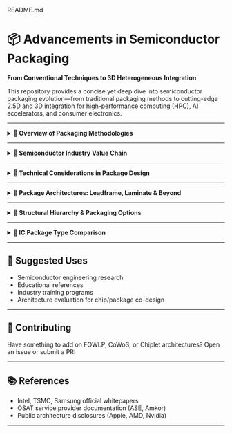 README.md
# 📦 Advancements in Semiconductor Packaging

**From Conventional Techniques to 3D Heterogeneous Integration**

This repository provides a concise yet deep dive into semiconductor packaging evolution—from traditional packaging methods to cutting-edge 2.5D and 3D integration for high-performance computing (HPC), AI accelerators, and consumer electronics.

---

<details>
<summary><strong>🔹 Overview of Packaging Methodologies</strong></summary>

### Semiconductor Packaging: From Fab to Field

Packaging bridges the fragile silicon die from cleanroom fabrication (TSMC, Intel, etc.) to robust system-level integration.

#### Key Functionalities:
- **Device Protection**: Against moisture, shock, corrosion.
- **Interconnect Engineering**: Ensures signal integrity to external systems (e.g., PCBs).

Example: **Ball Grid Array (BGA)** uses molding compound & wire bonds to connect die to substrate → PCB.

#### 📱 Real-World Example:
> iPhone 15 integrates chips from Broadcom, TI, SK Hynix, Renesas, STMicroelectronics—all packaged and mounted on a logic board.

![image](../images/Module1/Picture1.png)

</details>

---

<details>
<summary><strong>🔹 Semiconductor Industry Value Chain</strong></summary>

### Ecosystem Breakdown

| Player Type       | Description                                | Examples                     |
|-------------------|--------------------------------------------|------------------------------|
| **Fabless**       | Chip Design Only                           | Qualcomm, AMD, Apple         |
| **Foundries**     | Wafer Fabrication                          | TSMC, GlobalFoundries        |
| **OSAT Providers**| Assembly & Test                            | ASE, Amkor, JCET, PTI        |
| **IDMs**          | Design + Fabrication + Packaging           | Intel, Samsung               |

### 📍 India Rising:
Micron, CG Power-Renesas, TATA Electronics, and Kaynes Semiconductor are emerging leaders.
![image](../images/Module1/Picture2.png)
</details>

---

<details>
<summary><strong>🔹 Technical Considerations in Package Design</strong></summary>
  


### Critical Selection Criteria:
- Application Type (Logic, Memory, Power)
- Pin Density
- Thermal Management
- Cost & Reliability
- Form Factor Constraints

These guide choices like QFN, BGA, CoWoS, and others.
![image](../images/Module1/Picture3.png)
</details>

---

<details>
<summary><strong>🔹 Package Architectures: Leadframe, Laminate & Beyond</strong></summary>

### 🧱 Package Anatomy
- **Die**: Performs computation
- **Carrier/Substrate**: Routing and mechanical support
- **Molding Compound**: Encapsulation
- **PCB**: Final system integration

### 🛠️ Types:
- **Leadframe-Based**: DIP, QFN, QFP
- **Laminate-Based**: PBGA (Wire Bond or Flip Chip)
- **Advanced**: 2D, 2.1D, 2.5D, 3D (TSVs, CoWoS)

### 📌 Case Study – CoWoS
CoWoS integrates logic + HBM via silicon interposer for AI & HPC systems.
![image](../images/Module1/Picture4.png)
</details>

---

<details>
<summary><strong>🔹 Structural Hierarchy & Packaging Options</strong></summary>

### Hierarchical Layers:
1. **Semiconductor Die(s)**
2. **Package Substrate**
3. **PCB**

### Interposer Types:
- TSV-less (Organic/Inorganic)
- Passive TSV
- Active TSV (w/ logic/memory)

### 📐 Integration Classes:
- PBGA, fcCSP, 2.1D, 2.3D, 2.5D, 3D
![image](../images/Module1/Picture5.png)
</details>

---

<details>
<summary><strong>🔹 IC Package Type Comparison</strong></summary>

### 📊 Comparative Table

| Package Type | Pros                                | Cons                                 | Applications                      |
|--------------|-------------------------------------|--------------------------------------|-----------------------------------|
| DIP          | Simple, Durable                     | Bulky, Low Pin Count                 | Legacy Devices                    |
| QFN          | Compact, Good Thermals              | Limited Pins, Access Difficulty      | Smartphones, IoT                  |
| LGA          | High Pin Density                    | Fragile, Hard to Repair              | Microcontrollers, ASICs           |
| BGA          | High Performance                    | Costly, Hard to Inspect              | High-end CPUs, GPUs               |
| fcCSP        | Compact, Cost-Effective             | Limited I/O                          | Wearables, IoT                    |
| 2.1D         | Power-Efficient                     | Long Routing Paths                   | Data Center Chips, RF             |
| 2.3D         | High I/O, Cost-Efficient Routing    | Polymer Reliability Issues           | HPC, AI Accelerators              |
| 2.5D / 3D    | Ultra-High Bandwidth, Low Latency   | Expensive, Reliability Concerns      | AI, HPC, GPUs                     |

</details>

---

## 🧠 Suggested Uses
- Semiconductor engineering research
- Educational references
- Industry training programs
- Architecture evaluation for chip/package co-design

---

## 🤝 Contributing
Have something to add on FOWLP, CoWoS, or Chiplet architectures? Open an issue or submit a PR!

---

## 📚 References
- Intel, TSMC, Samsung official whitepapers
- OSAT service provider documentation (ASE, Amkor)
- Public architecture disclosures (Apple, AMD, Nvidia)

---

